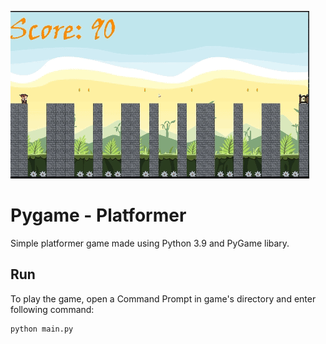 ![hippo](123.gif)
# Pygame - Platformer

Simple platformer game made using Python 3.9 and PyGame libary.

## Run

To play the game, open a Command Prompt in game's directory and enter following command:

```bash
python main.py
```
